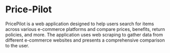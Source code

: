 # Price-Pilot
PricePilot is a web application designed to help users search for items across various e-commerce platforms and compare prices, benefits, return policies, and more. The application uses web scraping to gather data from different e-commerce websites and presents a comprehensive comparison to the user.
